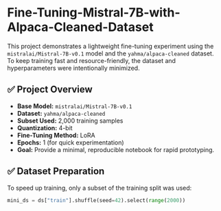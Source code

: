 # Fine-Tuning-Mistral-7B-with-Alpaca-Cleaned-Dataset

This project demonstrates a lightweight fine-tuning experiment using the  
`mistralai/Mistral-7B-v0.1` model and the `yahma/alpaca-cleaned` dataset.  
To keep training fast and resource-friendly, the dataset and hyperparameters were intentionally minimized.

## ✅ Project Overview

- **Base Model:** `mistralai/Mistral-7B-v0.1`  
- **Dataset:** `yahma/alpaca-cleaned`
- **Subset Used:** 2,000 training samples  
- **Quantization:** 4-bit  
- **Fine-Tuning Method:** LoRA  
- **Epochs:** 1 (for quick experimentation)  
- **Goal:** Provide a minimal, reproducible notebook for rapid prototyping.

## ✅ Dataset Preparation

To speed up training, only a subset of the training split was used:

```python
mini_ds = ds["train"].shuffle(seed=42).select(range(2000))

